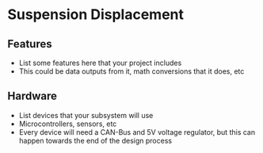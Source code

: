 # Suspension Displacement

 

## Features

* List some features here that your project includes
* This could be data outputs from it, math conversions that it does, etc

## Hardware

* List devices that your subsystem will use
* Microcontrollers, sensors, etc
* Every device will need a CAN-Bus and 5V voltage regulator, but this can happen towards the end of the design process
